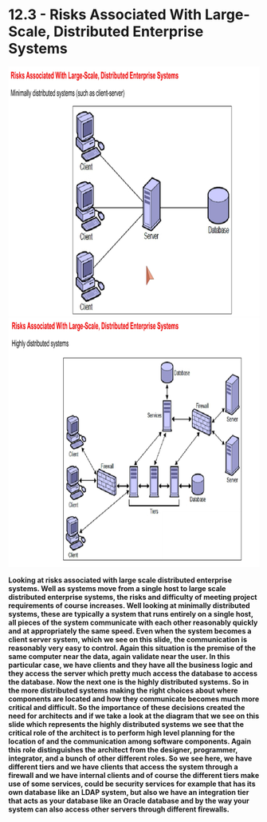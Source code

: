 # 12.3 - Risks Associated With Large-Scale, Distributed Enterprise Systems

<img src="/images/12_03_01.jpg" width="800" height="500">
<img src="/images/12_03_02.jpg" width="800" height="500">

**Looking at risks associated with large scale distributed enterprise systems. Well as systems move from a single host to large scale distributed enterprise systems, the risks and difficulty of meeting project requirements of course increases. Well looking at minimally distributed systems, these are typically a system that runs entirely on a single host, all pieces of the system communicate with each other reasonably quickly and at appropriately the same speed. Even when the system becomes a client server system, which we see on this slide, the communication is reasonably very easy to control. Again this situation is the premise of the same computer near the data, again validate near the user. In this particular case, we have clients and they have all the business logic and they access the server which pretty much access the database to access the database. Now the next one is the highly distributed systems. So in the more distributed systems making the right choices about where components are located and how they communicate becomes much more critical and difficult. So the importance of these decisions created the need for architects and if we take a look at the diagram that we see on this slide which represents the highly distributed systems we see that the critical role of the architect is to perform high level planning for the location of and the communication among software components. Again this role distinguishes the architect from the designer, programmer, integrator, and a bunch of other different roles. So we see here, we have different tiers and we have clients that access the system through a firewall and we have internal clients and of course the different tiers make use of some services, could be security services for example that has its own database like an LDAP system, but also we have an integration tier that acts as your database like an Oracle database and by the way your system can also access other servers through different firewalls.**
